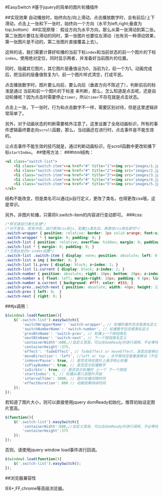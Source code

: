 #EasySwitch
#基于jquery的简单的图片轮播插件

##实现效果
自动播放时，始终向左/向上滑动，点击播放数字时，会有前后/上下滑动，点击上一张和下一张时，始终向一个方向（水平为left,right;垂直为top,bottom）
##实现原理：
假设方向为水平方向，那么从第一张滑动到第二张。第二张图片要往左滑动的同时，第一张图片也要往左滑动（也有另一种滑动效果，第一张图片是不动的，第二张图片直接覆盖上去）。

这样的话，我们需要计算好轮播的当前下标`index`和当前状态的前一个图片的下标`index`。使用绝对定位，同时显示两者，并准备好当前图片的位置。

同时，隐藏其它图片，其它图片层叠值设为0，当前为2，前一个为1。动画完成后，把当前的层叠值恢复为1，前一个图片样式清空，打成平民。

点击播放数字时，图片要么向前，要么向后（垂直方向不陈述了），判断前后的标准是通过 当前和前一个图片的下标差 来判断，那么，怎么知道是点击呢，还是自动轮播呢？因为点击时需要停止`timer`，所以`timer`不存在就是点击状态。

点击上一张，下一张时，行为和点击数字不一样，需要区别对待，但是这里逻辑非常简单了。

另外，对于动画状态的判断需要格外注意了。这里设置了全局动画标识，所有的事件逻辑最终要走向`scroll`函数，那么，当动画还在进行时，点击事件是不能生效的。

让点击事件不能生效的技巧就是，通过判断动画标识，在scroll函数中更改轮播下标`startIndex`。
##使用方法：
###html结构：
```html
<ul class="switch-list">
    <li class="switch-item"><a href="#" title="1"><img src="images/1.jpg" alt=""></a></li>
    <li class="switch-item"><a href="#" title="2"><img src="images/2.jpg" alt=""></a></li>
    <li class="switch-item"><a href="#" title="3"><img src="images/3.jpg" alt=""></a></li>
    <li class="switch-item"><a href="#" title="4"><img src="images/4.jpg" alt=""></a></li>
    <li class="switch-item"><a href="#" title="5"><img src="images/5.jpg" alt=""></a></li> 
</ul>
```
结构不能改变，但是类名可以通过js自行定义，更改了类名，也得更改css哦，这是常识。

另外，非图片轮播，只需将li.switch-item的内容进行变动即可。
###css:
```css
/*样式请自行美化处理*/
/*对于类名，若有冲突，自行更改css和js，配置js类名后，再更改css类名即可*/
.switch-wrapper { position: relative; border: 2px solid orange; font-size: 12px; }
.switch-wrapper * { margin: 0; padding: 0; }
.switch-list { position: relative; overflow: hidden; margin: 0; padding: 0; }
.switch-list * { margin: 0; padding: 0; }
/*注意此处的z-index设置*/
.switch-list .switch-item { display: none; position: absolute; left: 0; top: 0;  z-index: 0;  text-align: center;  font-size: 16px; background: #333; color: #fff;  }
.switch-list a img { border: 0; }
.switch-list li.prev { display: block; z-index: 1; }
.switch-list li.current { display: block; z-index: 2; }
.switch-number { position: absolute; right: 10px; bottom: 20px; z-index: 12; }
.switch-number a { float: left; margin-right: 10px; padding: 0 6px; line-height: 22px; border: 1px solid orange; background: #333; color: #fff; text-decoration: none; }
.switch-number a.current { background: #fff; color: #333; }
.switch-prev,.switch-next { position: absolute; width: 40px; height: 22px; text-align: center; line-height: 22px; border: 1px solid orange; background: #333; color: #fff;  top:50%; margin-top: -11px; z-index: 3; text-decoration: none; }
.switch-prev { left: 0;  }
.switch-next { right: 0; }
```
###js调用：
```javascript
$(window).load(function(){
    $('.switch-list').easySwitch({
        'switchWrapperName': 'switch-wrapper', // 轮播的最外包含框类名定义
        'switchNumberName': 'switch-number', // 轮播数字包含框类名定义
        'prevBtnName': 'switch-prev', // 轮播上一个按钮类名
        'nextBtnName': 'switch-next', // 下一个按钮类名定义
        'containerWidth':600,//自定义宽高，可以在domReady时进行调用，不必等待图片载入完毕
        'containerHeight':375,
        'effect': 'fadeEffect', // fadeEffect or moveEffect，渐变还是移动效果
        'moveDirection': 'left', //left or top ，水平移动还是垂直移动（不包含渐变）
        'isHoverPause': true, // 是否支持在图片上悬浮停止轮播
        'isPlayNumber': true, // 是否显示轮播数字
        'isDirbtn': true, // 是否显示轮播的 上一个 下一个按钮
        'startIndex': 0, // 轮播从第几张图片开始
        'intervalTime': 3000, // 图片轮播间隔时间
        'effectDuration': 800 // 动画效果持续时间
    });
});
```
若知道了图片大小，则可以直接使用jquery domReady初始化。推荐初始设定图片宽高。
```javascript
$(function(){
    $('.switch-list').easySwitch({
        'containerWidth':600,//自定义宽高，可以在domReady时进行调用，不必等待图片载入完毕
        'containerHeight':375
    });
});
```
否则，请使用jquery window load事件进行回调。
```javascript
$(window).load(function(){
    $('.switch-list').easySwitch();
});
```
##浏览器兼容性

IE6+,FF,chrome等高级浏览器。
    
